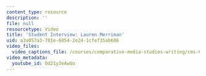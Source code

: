 ```yaml
---
content_type: resource
description: ''
file: null
resourcetype: Video
title: 'Student Interview: Lauren Merriman'
uid: a3a057a3-781e-6854-2e24-1cfef35ab606
video_files:
  video_captions_file: /courses/comparative-media-studies-writing/cms-611j-creating-video-games-fall-2014/instructor-insights/student-insights/student-interview-lauren-merriman/Od21y3eAwUo.vtt
video_metadata:
  youtube_id: Od21y3eAwUo
---
```

